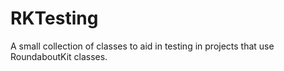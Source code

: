 RKTesting
=========

A small collection of classes to aid in testing in projects that use RoundaboutKit classes.